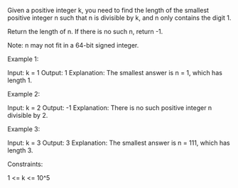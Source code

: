 Given a positive integer k, you need to find the length of the smallest
positive integer n such that n is divisible by k, and n only contains the
digit 1.

Return the length of n. If there is no such n, return -1.

Note: n may not fit in a 64-bit signed integer.


Example 1:


Input: k = 1
Output: 1
Explanation: The smallest answer is n = 1, which has length 1.


Example 2:


Input: k = 2
Output: -1
Explanation: There is no such positive integer n divisible by 2.


Example 3:


Input: k = 3
Output: 3
Explanation: The smallest answer is n = 111, which has length 3.



Constraints:


1 <= k <= 10^5




